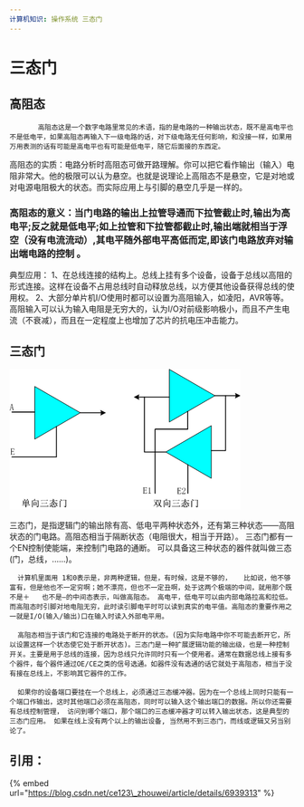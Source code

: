 ```yaml
---
计算机知识: 操作系统 三态门
---
```


# 三态门

## 高阻态



```text
       高阻态这是一个数字电路里常见的术语，指的是电路的一种输出状态，既不是高电平也不是低电平，如果高阻态再输入下一级电路的话，对下级电路无任何影响，和没接一样，如果用万用表测的话有可能是高电平也有可能是低电平，随它后面接的东西定。
```

高阻态的实质：电路分析时高阻态可做开路理解。你可以把它看作输出（输入）电阻非常大。他的极限可以认为悬空。也就是说理论上高阻态不是悬空，它是对地或对电源电阻极大的状态。而实际应用上与引脚的悬空几乎是一样的。

### 高阻态的意义：当门电路的输出上拉管导通而下拉管截止时,输出为高电平;反之就是低电平;如上拉管和下拉管都截止时,输出端就相当于浮空（没有电流流动）,其电平随外部电平高低而定,即该门电路放弃对输出端电路的控制 。



典型应用： 1、在总线连接的结构上。总线上挂有多个设备，设备于总线以高阻的形式连接。这样在设备不占用总线时自动释放总线，以方便其他设备获得总线的使用权。 2、大部分单片机I/O使用时都可以设置为高阻输入，如凌阳，AVR等等。高阻输入可以认为输入电阻是无穷大的，认为I/O对前级影响极小，而且不产生电流（不衰减），而且在一定程度上也增加了芯片的抗电压冲击能力。

## 三态门

![](../../.gitbook/assets/image%20%2817%29.png)

三态门，是指逻辑门的输出除有高、低电平两种状态外，还有第三种状态——高阻状态的门电路。高阻态相当于隔断状态（电阻很大，相当于开路）。 三态门都有一个EN控制使能端，来控制门电路的通断。 可以具备这三种状态的器件就叫做三态\(门，总线，......\)。

```text
  计算机里面用 1和0表示是，非两种逻辑，但是，有时候，这是不够的，   比如说，他不够富有，但是他也不一定穷啊；她不漂亮，但也不一定丑啊，处于这两个极端的中间，就用那个既不是＋   也不是―的中间态表示，叫做高阻态。 高电平，低电平可以由内部电路拉高和拉低。而高阻态时引脚对地电阻无穷，此时读引脚电平时可以读到真实的电平值。高阻态的重要作用之一就是I/O(输入/输出)口在输入时读入外部电平用。

  高阻态相当于该门和它连接的电路处于断开的状态。(因为实际电路中你不可能去断开它，所以设置这样一个状态使它处于断开状态)。三态门是一种扩展逻辑功能的输出级，也是一种控制开关。主要是用于总线的连接，因为总线只允许同时只有一个使用者。通常在数据总线上接有多个器件，每个器件通过OE/CE之类的信号选通。如器件没有选通的话它就处于高阻态，相当于没有接在总线上，不影响其它器件的工作。

  如果你的设备端口要挂在一个总线上，必须通过三态缓冲器。因为在一个总线上同时只能有一个端口作输出，这时其他端口必须在高阻态，同时可以输入这个输出端口的数据。所以你还需要有总线控制管理， 访问到哪个端口，那个端口的三态缓冲器才可以转入输出状态，这是典型的三态门应用。 如果在线上没有两个以上的输出设备, 当然用不到三态门，而线或逻辑又另当别论了。
```



## 引用：

{% embed url="https://blog.csdn.net/ce123\_zhouwei/article/details/6939313" %}

